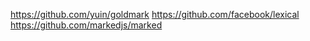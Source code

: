 

https://github.com/yuin/goldmark
https://github.com/facebook/lexical
https://github.com/markedjs/marked

